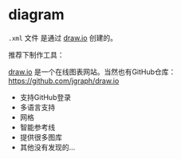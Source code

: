 # diagram

`.xml` 文件 是通过 [draw.io](https://www.draw.io) 创建的。

推荐下制作工具：

[draw.io](https://www.draw.io) 是一个在线图表网站。当然也有GitHub仓库：https://github.com/jgraph/draw.io

- 支持GitHub登录
- 多语言支持
- 网格
- 智能参考线
- 提供很多图库
- 其他没有发现的...

